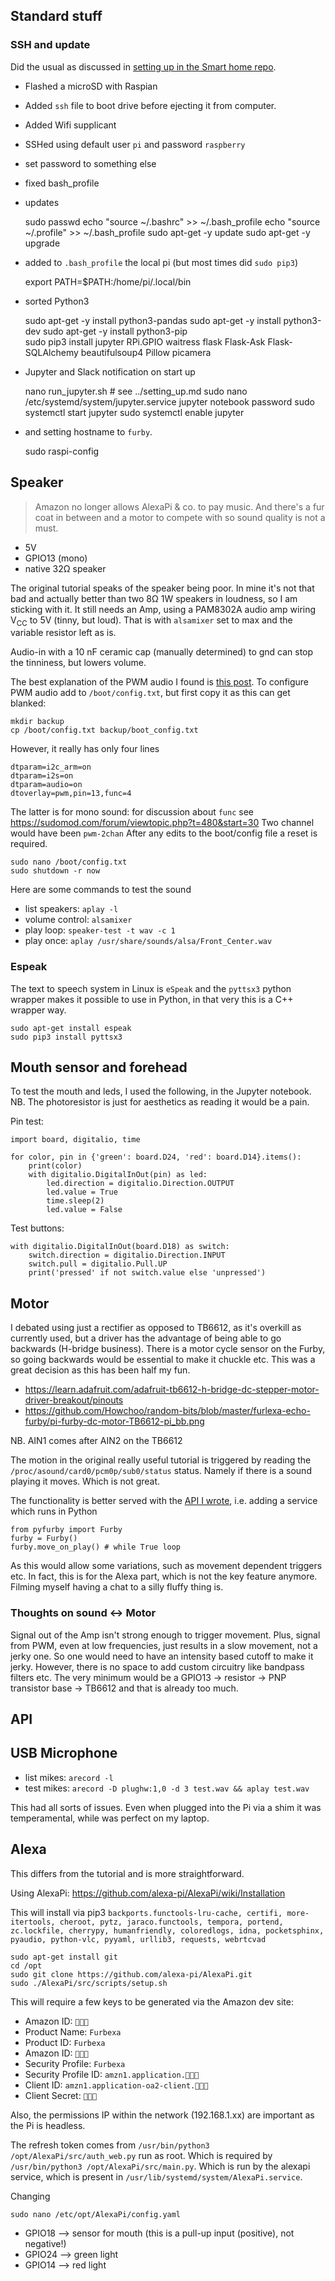 ## Standard stuff
### SSH and update
Did the usual as discussed in [setting up in the Smart home repo](https://github.com/matteoferla/Somewhat-Smart-Home/blob/main/setting_up.md).

* Flashed a microSD with Raspian
* Added `ssh` file to boot drive before ejecting it from computer.
* Added Wifi supplicant
* SSHed using default user `pi` and password `raspberry`
* set password to something else
* fixed bash_profile
* updates


    sudo passwd
    echo "source ~/.bashrc" >>  ~/.bash_profile
    echo "source ~/.profile" >>  ~/.bash_profile
    sudo apt-get -y update
    sudo apt-get -y upgrade
    
* added to `.bash_profile` the local pi (but most times did `sudo pip3`)
    
    
    export PATH=$PATH:/home/pi/.local/bin

* sorted Python3


    sudo apt-get -y install python3-pandas
    sudo apt-get -y  install python3-dev
    sudo apt-get -y  install python3-pip  
    sudo pip3 install jupyter RPi.GPIO waitress flask Flask-Ask Flask-SQLAlchemy beautifulsoup4 Pillow picamera
 
* Jupyter and Slack notification on start up
 
 
    nano run_jupyter.sh # see ../setting_up.md
    sudo nano /etc/systemd/system/jupyter.service
    jupyter notebook password
    sudo systemctl start jupyter
    sudo systemctl enable jupyter
    
* and setting hostname to `furby`.


    sudo raspi-config 

## Speaker

> Amazon no longer allows AlexaPi & co. to pay music. 
> And there's a fur coat in between and a motor to compete with so sound quality is not a must.

* 5V
* GPIO13 (mono)
* native 32Ω speaker

The original tutorial speaks of the speaker being poor.
In mine it's not that bad and actually better than two 8Ω 1W speakers in loudness, so I am sticking with it.
It still needs an Amp, using a PAM8302A audio amp wiring V<sub>CC</sub> to 5V (tinny, but loud).
That is with `alsamixer` set to max and the variable resistor left as is.

Audio-in with a 10 nF ceramic cap (manually determined) to gnd can stop the tinniness, but lowers volume.

The best explanation of the PWM audio I found is [this post](https://librpip.frasersdev.net/peripheral-config/pwm0and1/).
To configure PWM audio add to `/boot/config.txt`, but first copy it as this can get blanked:

    mkdir backup
    cp /boot/config.txt backup/boot_config.txt
    
However, it really has only four lines

    dtparam=i2c_arm=on
    dtparam=i2s=on
    dtparam=audio=on
    dtoverlay=pwm,pin=13,func=4

The latter is for mono sound: for discussion about `func` see https://sudomod.com/forum/viewtopic.php?t=480&start=30
Two channel would have been `pwm-2chan`
After any edits to the boot/config file a reset is required.   

    sudo nano /boot/config.txt 
    sudo shutdown -r now

Here are some commands to test the sound
    
* list speakers: `aplay -l`
* volume control: `alsamixer`
* play loop: `speaker-test -t wav -c 1`
* play once: `aplay /usr/share/sounds/alsa/Front_Center.wav`

### Espeak

The text to speech system in Linux is `eSpeak` and the `pyttsx3` python wrapper makes it possible to use in Python,
in that very this is a C++ wrapper way.

    sudo apt-get install espeak
    sudo pip3 install pyttsx3

## Mouth sensor and forehead

To test the mouth and leds, I used the following, in the Jupyter notebook.
NB. The photoresistor is just for aesthetics as reading it would be a pain.

Pin test:

    import board, digitalio, time
    
    for color, pin in {'green': board.D24, 'red': board.D14}.items():
        print(color)
        with digitalio.DigitalInOut(pin) as led:
            led.direction = digitalio.Direction.OUTPUT
            led.value = True
            time.sleep(2)
            led.value = False
            
Test buttons:

    with digitalio.DigitalInOut(board.D18) as switch:
        switch.direction = digitalio.Direction.INPUT
        switch.pull = digitalio.Pull.UP
        print('pressed' if not switch.value else 'unpressed')


## Motor

I debated using just a rectifier as opposed to TB6612, as it's overkill as currently used,
but a driver has the advantage of being able to go backwards (H-bridge business).
There is a motor cycle sensor on the Furby, so going backwards would be essential to make it chuckle etc.
This was a great decision as this has been half my fun.

* https://learn.adafruit.com/adafruit-tb6612-h-bridge-dc-stepper-motor-driver-breakout/pinouts
* https://github.com/Howchoo/random-bits/blob/master/furlexa-echo-furby/pi-furby-dc-motor-TB6612-pi_bb.png

NB. AIN1 comes after AIN2 on the TB6612

The motion in the original really useful tutorial is triggered by reading the `/proc/asound/card0/pcm0p/sub0/status` status.
Namely if there is a sound playing it moves. Which is not great.

The functionality is better served with the [API I wrote](API.md), i.e. adding a service which runs in Python

    from pyfurby import Furby
    furby = Furby()
    furby.move_on_play() # while True loop

As this would allow some variations, such as movement dependent triggers etc.
In fact, this is for the Alexa part, which is not the key feature anymore.
Filming myself having a chat to a silly fluffy thing is.

### Thoughts on sound <-> Motor
 Signal out of the Amp isn't strong enough to trigger movement.
Plus, signal from PWM, even at low frequencies, just results in a slow movement, not a jerky one.
So one would need to have an intensity based cutoff to make it jerky.
However, there is no space to add custom circuitry like bandpass filters etc.
The very minimum would be a GPIO13 -> resistor -> PNP transistor base -> TB6612 and that is already too much.

## API



## USB Microphone

* list mikes: `arecord -l`
* test mikes: `arecord -D plughw:1,0 -d 3 test.wav && aplay test.wav`

This had all sorts of issues. Even when plugged into the Pi via a shim it was temperamental,
while was perfect on my laptop.

## Alexa

This differs from the tutorial and is more straightforward.

Using AlexaPi: https://github.com/alexa-pi/AlexaPi/wiki/Installation

This will install via pip3 `backports.functools-lru-cache, certifi, more-itertools, cheroot, pytz, jaraco.functools, tempora, portend, zc.lockfile, cherrypy, humanfriendly, coloredlogs, idna, pocketsphinx, pyaudio, python-vlc, pyyaml, urllib3, requests, webrtcvad`

    sudo apt-get install git
    cd /opt
    sudo git clone https://github.com/alexa-pi/AlexaPi.git
    sudo ./AlexaPi/src/scripts/setup.sh

This will require a few keys to be generated via the Amazon dev site:

* Amazon ID: `👾👾👾`
* Product Name: `Furbexa`
* Product ID: `Furbexa`
* Amazon ID: `👾👾👾`
* Security Profile: `Furbexa`
* Security Profile ID: `amzn1.application.👾👾👾`
* Client ID: `amzn1.application-oa2-client.👾👾👾`
* Client Secret: `👾👾👾`

Also, the permissions IP within the network (192.168.1.xx) are important as the Pi is headless.

The refresh token comes from `/usr/bin/python3 /opt/AlexaPi/src/auth_web.py` run as root.
Which is required by `/usr/bin/python3 /opt/AlexaPi/src/main.py`.
Which is run by the alexapi service, which is present in `/usr/lib/systemd/system/AlexaPi.service`.

Changing

    sudo nano /etc/opt/AlexaPi/config.yaml
    
* GPIO18 --> sensor for mouth (this is a pull-up input (positive), not negative!)
* GPIO24 --> green light
* GPIO14 --> red light